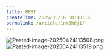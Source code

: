 ```yaml
---
title: BERT
createTime: 2025/05/16 10:10:15
permalink: /article/1nm5h6j1/
---
```

![Pasted-image-20250424113508.png](../../.vuepress/public/img/user/附件/Pasted-image-20250424113508.png)
![Pasted-image-20250424113519.png](../../.vuepress/public/img/user/附件/Pasted-image-20250424113519.png) 
